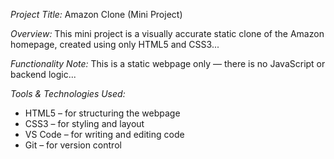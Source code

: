 *Project Title:* Amazon Clone (Mini Project)

*Overview:* This mini project is a visually accurate static clone of the Amazon homepage, created using only HTML5 and CSS3...

*Functionality Note:* This is a static webpage only — there is no JavaScript or backend logic...

*Tools & Technologies Used:*
- HTML5 – for structuring the webpage
- CSS3 – for styling and layout
- VS Code – for writing and editing code
- Git – for version control
